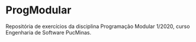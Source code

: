 # ProgModular
Repositória de exercícios da disciplina Programação Modular 1/2020, curso Engenharia de Software PucMinas.
